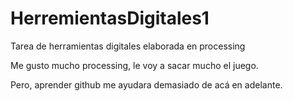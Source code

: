# HerremientasDigitales1
Tarea de herramientas digitales elaborada en processing

Me gusto mucho processing, le voy a sacar mucho el juego.

Pero, aprender github me ayudara demasiado de acá en adelante.


